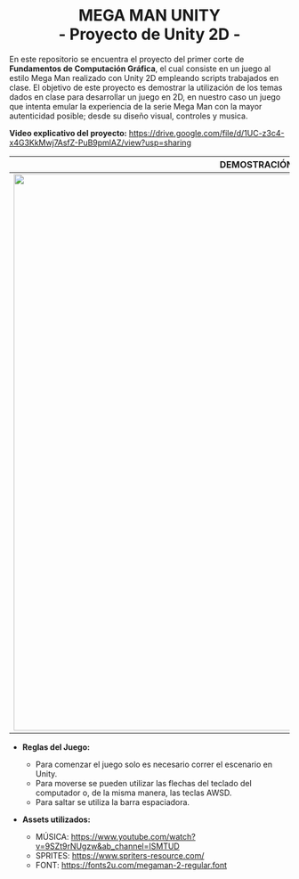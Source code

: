 <div align="center">
  <h1>MEGA MAN UNITY<br>- Proyecto de Unity 2D -</h1>
  <p align="center">
  </p>
</div>

En este repositorio se encuentra el proyecto del primer corte de **Fundamentos de Computación Gráfica**, el cual consiste en un juego al estilo Mega Man realizado con Unity 2D empleando scripts trabajados en clase. El objetivo de este proyecto es demostrar la utilización de los temas dados en clase para desarrollar un juego en 2D, en nuestro caso un juego que intenta emular la experiencia de la serie Mega Man con la mayor autenticidad posible; desde su diseño visual, controles y musica.
 
**Video explicativo del proyecto:**
https://drive.google.com/file/d/1UC-z3c4-x4G3KkMwj7AsfZ-PuB9pmlAZ/view?usp=sharing

| DEMOSTRACIÓN DEL PROYECTO |
|-|
|<img src="demo.gif" width="1000" />|

- **Reglas del Juego:**
  - Para comenzar el juego solo es necesario correr el escenario en Unity.
  - Para moverse se pueden utilizar las flechas del teclado del computador o, de la misma manera, las teclas AWSD.
  - Para saltar se utiliza la barra espaciadora.

- **Assets utilizados:**
  - MÚSICA: https://www.youtube.com/watch?v=9SZt9rNUgzw&ab_channel=ISMTUD
  - SPRITES: https://www.spriters-resource.com/
  - FONT: https://fonts2u.com/megaman-2-regular.font
